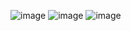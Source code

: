 ![image](https://github.com/Sushmita-Bharti/Social-Media-Web-Application/assets/68850268/b79e6bb6-a45d-4af4-8983-e8472883da0e)
![image](https://github.com/Sushmita-Bharti/Social-Media-Web-Application/assets/68850268/7a9f3f49-bf23-4f55-b67c-f611071ab1dc)
![image](https://github.com/Sushmita-Bharti/Social-Media-Web-Application/assets/68850268/64179b01-0418-4bea-8613-1f5f2d34c16d)
